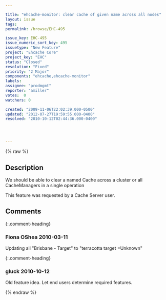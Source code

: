```yaml
---

title: "ehcache-monitor: clear cache of given name across all nodes"
layout: issue
tags: 
permalink: /browse/EHC-495

issue_key: EHC-495
issue_numeric_sort_key: 495
issuetype: "New Feature"
project: "Ehcache Core"
project_key: "EHC"
status: "Closed"
resolution: "Fixed"
priority: "2 Major"
components: "ehcache,ehcache-monitor"
labels: 
assignee: "prodmgmt"
reporter: "amiller"
votes:  0
watchers: 0

created: "2009-11-06T22:02:39.000-0500"
updated: "2012-07-27T19:59:55.000-0400"
resolved: "2010-10-12T02:44:36.000-0400"




---
```


{% raw %}

## Description

<div markdown="1" class="description">

We should be able to clear a named Cache across a cluster or all CacheManagers in a single operation

This feature was requested by a Cache Server user.

</div>

## Comments


{:.comment-heading}
### **Fiona OShea** <span class="date">2010-03-11</span>

<div markdown="1" class="comment">

 Updating all "Brisbane - Target" to "terracotta target =Unknown"

</div>


{:.comment-heading}
### **gluck** <span class="date">2010-10-12</span>

<div markdown="1" class="comment">

Old feature idea. Let end users determine required features.

</div>



{% endraw %}
